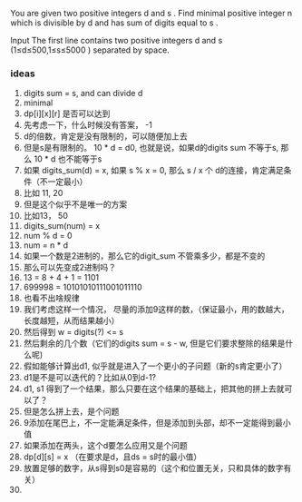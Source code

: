 You are given two positive integers d
 and s
. Find minimal positive integer n
 which is divisible by d
 and has sum of digits equal to s
.

Input
The first line contains two positive integers d
 and s
 (1≤d≤500,1≤s≤5000
) separated by space.

### ideas
1. digits sum = s, and can divide d
2. minimal 
3. dp[i][x][r] 是否可以达到
4. 先考虑一下，什么时候没有答案， -1
5. d的倍数，肯定是没有限制的，可以随便加上去
6. 但是s是有限制的。 10 * d = d0, 也就是说，如果d的digits sum 不等于s, 那么 10 * d 也不能等于s
7. 如果 digits_sum(d) = x, 如果 s % x = 0, 那么 s / x 个 d的连接，肯定满足条件（不一定最小）
8. 比如 11, 20
9. 但是这个似乎不是唯一的方案
10. 比如13， 50
11. digits_sum(num) = x
12. num % d = 0
13. num = n * d
14. 如果一个数是2进制的，那么它的digit_sum 不管乘多少，都是不变的
15. 那么可以先变成2进制吗？
16. 13 = 8 + 4 + 1 = 1101
17. 699998 = 10101010111001011110
18. 也看不出啥规律
19. 我们考虑这样一个情况， 尽量的添加9这样的数，（保证最小，用的数越大，长度越短，从而结果越小）
20. 然后得到 w = digits(?) <= s
21. 然后剩余的几个数（它们的digits sum = s - w, 但是它们要求整除的结果是什么呢)
22. 假如能够计算出d1, 似乎就是进入了一个更小的子问题（新的s肯定更小了）
23. d1是不是可以迭代的？比如从0到d-1?
24. d1, s1 得到了一个结果，那么只要在这个结果的基础上，把其他的拼上去就可以了？
25. 但是怎么拼上去，是个问题
26. 9添加在尾巴上，不一定能满足条件，但是添加到头部，却不一定能得到最小值
27. 如果添加在两头，这个d要怎么应用又是个问题
28. dp[d][s] = x （在要求是d，且ds = s时的最小值）
29. 放置足够的数字，从s得到s0是容易的（这个和位置无关，只和具体的数字有关）
30. 